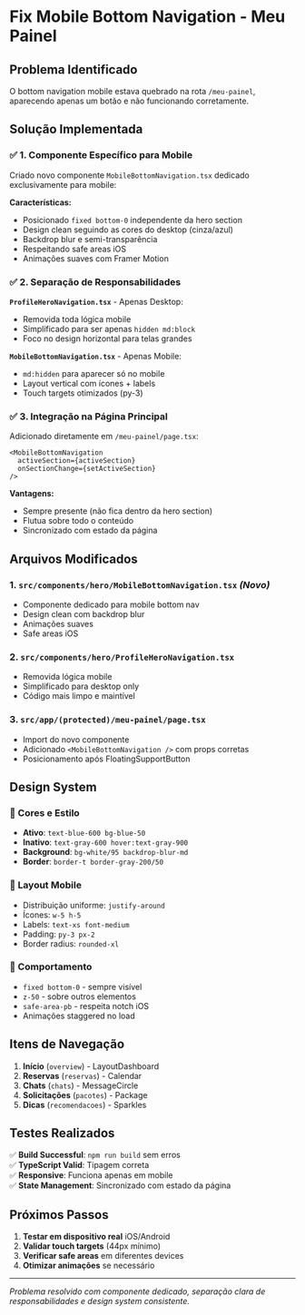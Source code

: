 # Fix Mobile Bottom Navigation - Meu Painel

## Problema Identificado

O bottom navigation mobile estava quebrado na rota `/meu-painel`, aparecendo apenas um botão e não funcionando corretamente.

## Solução Implementada

### ✅ 1. Componente Específico para Mobile
Criado novo componente `MobileBottomNavigation.tsx` dedicado exclusivamente para mobile:

**Características:**
- Posicionado `fixed bottom-0` independente da hero section
- Design clean seguindo as cores do desktop (cinza/azul)
- Backdrop blur e semi-transparência 
- Respeitando safe areas iOS
- Animações suaves com Framer Motion

### ✅ 2. Separação de Responsabilidades  
**`ProfileHeroNavigation.tsx`** - Apenas Desktop:
- Removida toda lógica mobile
- Simplificado para ser apenas `hidden md:block`
- Foco no design horizontal para telas grandes

**`MobileBottomNavigation.tsx`** - Apenas Mobile:
- `md:hidden` para aparecer só no mobile
- Layout vertical com ícones + labels
- Touch targets otimizados (py-3)

### ✅ 3. Integração na Página Principal
Adicionado diretamente em `/meu-painel/page.tsx`:
```tsx
<MobileBottomNavigation 
  activeSection={activeSection}
  onSectionChange={setActiveSection}
/>
```

**Vantagens:**
- Sempre presente (não fica dentro da hero section)
- Flutua sobre todo o conteúdo
- Sincronizado com estado da página

## Arquivos Modificados

### 1. **`src/components/hero/MobileBottomNavigation.tsx`** *(Novo)*
- Componente dedicado para mobile bottom nav
- Design clean com backdrop blur
- Animações suaves
- Safe areas iOS

### 2. **`src/components/hero/ProfileHeroNavigation.tsx`**
- Removida lógica mobile
- Simplificado para desktop only
- Código mais limpo e maintível

### 3. **`src/app/(protected)/meu-painel/page.tsx`**
- Import do novo componente
- Adicionado `<MobileBottomNavigation />` com props corretas
- Posicionamento após FloatingSupportButton

## Design System

### 🎨 Cores e Estilo
- **Ativo**: `text-blue-600 bg-blue-50` 
- **Inativo**: `text-gray-600 hover:text-gray-900`
- **Background**: `bg-white/95 backdrop-blur-md`
- **Border**: `border-t border-gray-200/50`

### 📱 Layout Mobile
- Distribuição uniforme: `justify-around`
- Ícones: `w-5 h-5`
- Labels: `text-xs font-medium`
- Padding: `py-3 px-2`
- Border radius: `rounded-xl`

### 🔧 Comportamento
- `fixed bottom-0` - sempre visível
- `z-50` - sobre outros elementos
- `safe-area-pb` - respeita notch iOS
- Animações staggered no load

## Itens de Navegação

1. **Início** (`overview`) - LayoutDashboard
2. **Reservas** (`reservas`) - Calendar  
3. **Chats** (`chats`) - MessageCircle
4. **Solicitações** (`pacotes`) - Package
5. **Dicas** (`recomendacoes`) - Sparkles

## Testes Realizados

✅ **Build Successful**: `npm run build` sem erros  
✅ **TypeScript Valid**: Tipagem correta  
✅ **Responsive**: Funciona apenas em mobile  
✅ **State Management**: Sincronizado com estado da página  

## Próximos Passos

1. **Testar em dispositivo real** iOS/Android
2. **Validar touch targets** (44px mínimo)
3. **Verificar safe areas** em diferentes devices
4. **Otimizar animações** se necessário

---

*Problema resolvido com componente dedicado, separação clara de responsabilidades e design system consistente.* 